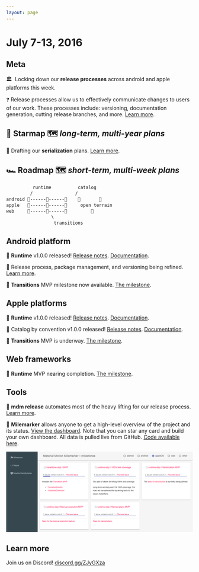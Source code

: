 ```yaml
---
layout: page
---
```


# July 7-13, 2016

## Meta

🏛  Locking down our **release processes** across android and apple platforms this week.

❓ Release processes allow us to effectively communicate changes to users of our work. These processes include: versioning, documentation generation, cutting release branches, and more. [Learn more](https://material-motion.github.io/material-motion/team/essentials/core_team_contributors/release_process.html).

## 🌟 Starmap 🗺 *long-term, multi-year plans*

📝 Drafting our **serialization** plans. [Learn more](https://material-motion.github.io/material-motion/starmap/specifications/serialization.html).

## 🏎 Roadmap 🗺 *short-term, multi-week plans*

              runtime          catalog
             /                /
    android 🎉------🚩------🚩    🌱       🌱
    apple   🎉------📝------🚩     open terrain
    web     📝------🚩------🚩         🌱
                     \
                      transitions

## Android platform

🎉 **Runtime** v1.0.0 released! [Release notes](https://github.com/material-motion/material-motion-runtime-android/releases/tag/1.0.0). [Documentation](https://material-motion.github.io/material-motion-runtime-android/).

📝 Release process, package management, and versioning being refined. [Learn more](https://github.com/material-motion/material-motion-team/tree/develop/generators/generator-mm-github/app/templates/android).

📝 **Transitions** MVP milestone now available. [The milestone](https://github.com/material-motion/material-motion-transitions-android/milestone/1).

## Apple platforms

🎉 **Runtime** v1.0.0 released! [Release notes](https://github.com/material-motion/material-motion-runtime-objc/releases/tag/v1.0.0). [Documentation](https://material-motion.github.io/material-motion-runtime-objc/).

🎉 Catalog by convention v1.0.0 released! [Release notes](https://github.com/material-foundation/cocoapods-catalog-by-convention/releases/tag/v1.0.1). [Documentation](https://material-foundation.github.io/cocoapods-catalog-by-convention/).

📝 **Transitions** MVP is underway. [The milestone](https://github.com/material-motion/material-motion-transitions-objc/milestone/1).

## Web frameworks

📝 **Runtime** MVP nearing completion. [The milestone](https://github.com/material-motion/material-motion-experiments-js/milestone/3).

## Tools

🎉 **mdm release** automates most of the heavy lifting for our release process. [Learn more](https://github.com/material-motion/material-motion-team/tree/develop/contributor_tools/release).

🎉 **Milemarker** allows anyone to get a high-level overview of the project and its status.
[View the dashboard](https://material-motion.github.io/material-motion-milemarker/?filterby=appleos). Note that you can star any card and build your own dashboard.
All data is pulled live from GitHub. [Code available here](https://github.com/material-motion/material-motion-milemarker).

![](/assets/milemarker.png)

## Learn more

Join us on Discord! [discord.gg/ZJyGXza](https://discord.gg/ZJyGXza)
